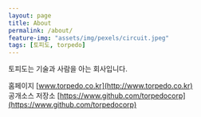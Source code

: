 ```yaml
---
layout: page
title: About
permalink: /about/
feature-img: "assets/img/pexels/circuit.jpeg"
tags: [토피도, torpedo]
---
```


토피도는 기술과 사람을 아는 회사입니다.


홈페이지  [www.torpedo.co.kr](http://www.torpedo.co.kr)  
공개소스 저장소 [https://www.github.com/torpedocorp](https://www.github.com/torpedocorp)

